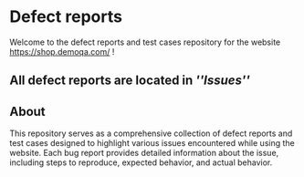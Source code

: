 # Defect reports

Welcome to the defect reports and test cases repository for the website https://shop.demoqa.com/ !

## **All defect reports are located in _''Issues''_**


## About

This repository serves as a comprehensive collection of defect reports and test cases designed to highlight various issues encountered while using the website. 
Each bug report provides detailed information about the issue, including steps to reproduce, expected behavior, and actual behavior.
